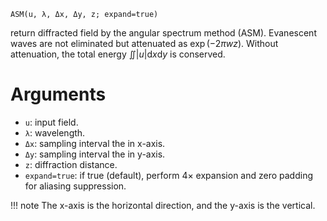 ```
ASM(u, λ, Δx, Δy, z; expand=true)
```

return diffracted field by the angular spectrum method (ASM). Evanescent waves are not eliminated but attenuated as $\exp(-2{\pi}wz)$. Without attenuation, the total energy $\iint|u|\mathrm{d}x\mathrm{d}y$ is conserved.

# Arguments

  * `u`: input field.
  * `λ`: wavelength.
  * `Δx`: sampling interval the in x-axis.
  * `Δy`: sampling interval the in y-axis.
  * `z`: diffraction distance.
  * `expand=true`: if true (default), perform 4× expansion and zero padding for aliasing suppression.

!!! note
    The x-axis is the horizontal direction, and the y-axis is the vertical.

